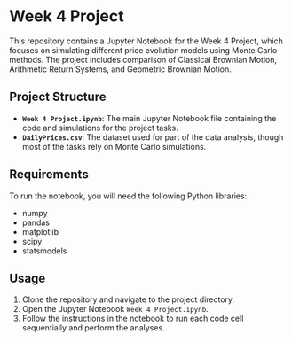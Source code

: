 # Week 4 Project

This repository contains a Jupyter Notebook for the Week 4 Project, which focuses on simulating different price evolution models using Monte Carlo methods. The project includes comparison of Classical Brownian Motion, Arithmetic Return Systems, and Geometric Brownian Motion.

## Project Structure

- **`Week 4 Project.ipynb`**: The main Jupyter Notebook file containing the code and simulations for the project tasks.
- **`DailyPrices.csv`**: The dataset used for part of the data analysis, though most of the tasks rely on Monte Carlo simulations.

## Requirements

To run the notebook, you will need the following Python libraries:

- numpy
- pandas
- matplotlib
- scipy
- statsmodels

## Usage

1. Clone the repository and navigate to the project directory.
2. Open the Jupyter Notebook `Week 4 Project.ipynb`.
3. Follow the instructions in the notebook to run each code cell sequentially and perform the analyses.